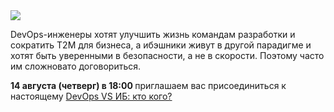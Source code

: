 <!--2025-08-08 12:32:43-->
<div class="yb">
  <div class="rss habr"><img src="https://habrastorage.org/getpro/habr/upload_files/726/f3a/c0c/726f3ac0cdfa53c74686b3c8b200ae6c.jpg" /><p>DevOps-инженеры хотят улучшить жизнь командам разработки и сократить T2M для бизнеса, а ибэшники живут в другой парадигме и хотят быть уверенными в безопасности, а не в скорости. Поэтому часто им сложновато договориться.</p><p><strong>14 августа (четверг) в 18:00 </strong>приглашаем вас присоединиться к настоящему <a... <p class="titl"><a href="https://habr.com/ru/companies/chislitellab/news/935412/?utm_source=habrahabr&utm_medium=rss&utm_campaign=935412">DevOps VS ИБ: кто кого?</a></p></div>
</div>
